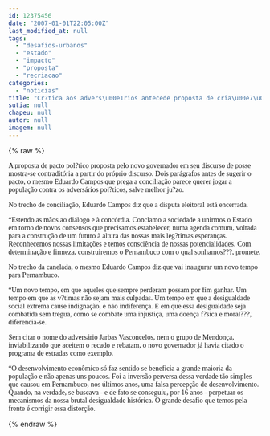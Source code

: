 ```yaml
---
id: 12375456
date: "2007-01-01T22:05:00Z"
last_modified_at: null
tags:
  - "desafios-urbanos"
  - "estado"
  - "impacto"
  - "proposta"
  - "recriacao"
categories:
  - "noticias"
title: "Cr?tica aos advers\u00e1rios antecede proposta de cria\u00e7\u00e3o de um pacto pol?tico em favor dos desafios do Estado"
sutia: null
chapeu: null
autor: null
imagem: null
---
```

{% raw %}
<p><P><FONT face=Verdana>A proposta de pacto pol?tico proposta pelo novo governador em seu discurso de posse mostra-se contraditória a partir do próprio discurso. </FONT><FONT face=Verdana>Dois parágrafos antes de sugerir o pacto, o mesmo Eduardo Campos que prega a conciliação parece querer jogar a população contra os adversários pol?ticos, salve melhor ju?zo.</FONT></P></p>
<p><P><FONT face=Verdana>No trecho de conciliação, Eduardo Campos diz que a disputa eleitoral está encerrada.</FONT></P></p>
<p><P><FONT face=Verdana>“Estendo as mãos ao diálogo e à concórdia. Conclamo a sociedade a unirmos o Estado em torno de novos consensos que precisamos estabelecer, numa agenda comum, voltada para a construção de um futuro à altura das nossas mais leg?timas esperanças. Reconhecemos nossas limitações e temos consciência de nossas potencialidades. Com determinação e firmeza, construiremos o Pernambuco com o qual sonhamos???, promete.</FONT></P></p>
<p><P><FONT face=Verdana>No trecho da canelada, o mesmo Eduardo Campos diz que vai inaugurar um novo tempo para Pernambuco.</FONT></P></p>
<p><P><FONT face=Verdana>“Um novo tempo, em que aqueles que sempre perderam possam por fim ganhar. Um tempo em que as v?timas não sejam mais culpadas. Um tempo em que a desigualdade social extrema cause indignação, e não indiferença. E em que essa desigualdade seja combatida sem trégua, como se combate uma injustiça, uma doença f?sica e moral???, diferencia-se.</FONT></P></p>
<p><P><FONT face=Verdana>Sem citar o nome do adversário Jarbas Vasconcelos, nem o grupo de Mendonça, inviabilizando que aceitem o recado e rebatam, o novo governador já havia citado o programa de estradas como exemplo.</FONT></P></p>
<p><P><FONT face=Verdana>“O desenvolvimento econômico só faz sentido se beneficia a grande maioria da população e não apenas uns poucos. Foi a inversão perversa dessa verdade tão simples que causou em Pernambuco, nos últimos anos, uma falsa percepção de desenvolvimento. Quando, na verdade, se buscava - e de fato se conseguiu, por 16 anos - perpetuar os mecanismos da nossa brutal desigualdade histórica. O grande desafio que temos pela frente é corrigir essa distorção. </P></FONT> </p>
{% endraw %}
